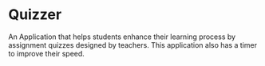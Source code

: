 # Quizzer
An Application that helps students enhance their learning process by assignment quizzes designed by teachers. This application also has a timer to improve their speed.
